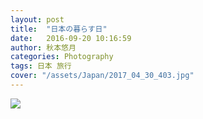 ```yaml
---
layout: post
title:  "日本の暮らす日"
date:   2016-09-20 10:16:59
author: 秋本悠月
categories: Photography
tags: 日本 旅行
cover: "/assets/Japan/2017_04_30_403.jpg"
---
```


![](http://ouvr8irjy.bkt.clouddn.com/_DSC7715.jpg)
